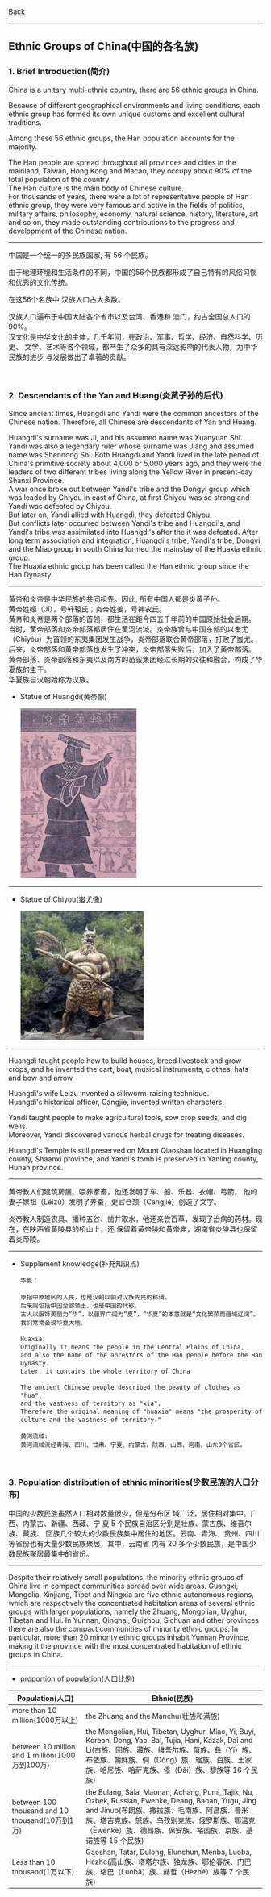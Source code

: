 [Back](../../README.md)

<hr>

## Ethnic Groups of China(中国的各名族)

### 1. Brief Introduction(简介)

China is a unitary multi-ethnic country, there are 56 ethnic groups in China.<br>

Because of different geographical environments and living conditions, each ethnic group has formed its own unique customs and excellent cultural traditions.

Among these 56 ethnic groups, the Han population accounts for the majority. <br>

The Han people are spread throughout all provinces and cities in the mainland, Taiwan, Hong Kong and Macao, they occupy about 90% of the total population of the country. <br>
The Han culture is the main body of Chinese culture. <br>
For thousands of years, there were a lot of representative people of Han ethnic group, they were very famous and active in the fields of politics, military affairs, philosophy, economy, natural science, history, literature, art and so on, they made outstanding contributions to the progress and development of the Chinese nation.

<hr>

中国是一个统一的多民族国家, 有 56 个民族。<br>

由于地理环境和生活条件的不同，中国的56个民族都形成了自己特有的风俗习惯和优秀的文化传统。<br>

在这56个名族中,汉族人口占大多数。

汉族人口遍布于中国大陆各个省市以及台湾、香港和
澳门，约占全国总人口的 90%。<br>
汉文化是中华文化的主体，几千年间，在政治、军事、哲学、经济、自然科学、历史、
文学、艺术等各个领域，都产生了众多的具有深远影响的代表人物，为中华民族的进步
与发展做出了卓著的贡献。<br>

&nbsp;

### 2. Descendants of the Yan and Huang(炎黄子孙的后代)

Since ancient times, Huangdi and Yandi were the common ancestors of the Chinese 
nation. Therefore, all Chinese are descendants of Yan and Huang. <br>

Huangdi's surname was Ji, and his assumed name was Xuanyuan 
Shi. Yandi was also a legendary ruler whose surname was Jiang and 
assumed name was Shennong Shi. Both Huangdi and Yandi lived in 
the late period of China's primitive society about 4,000 or 5,000 years 
ago, and they were the leaders of two different tribes living along the Yellow 
River in present-day Shanxi Province. <br>
A war once broke out between Yandi's tribe and the Dongyi group which was leaded by Chiyou in east of China, at first Chiyou was so strong and Yandi was defeated by Chiyou. <br>
But later on, Yandi allied with Huangdi, they defeated Chiyou. <br>
But conflicts later occurred between Yandi's tribe and Huangdi's, and Yandi's tribe was assimilated into Huangdi's after the it was defeated. After long term association and integration, Huangdi's tribe, Yandi's tribe, Dongyi and the Miao group in south China formed the mainstay of the Huaxia ethnic group. <br>
The Huaxia ethnic group has been called the Han ethnic group since the Han Dynasty.

<hr>

黄帝和炎帝是中华民族的共同祖先。因此, 所有中国人都是炎黄子孙。<br>
黄帝姓姬（Jī），号轩辕氏；炎帝姓姜，号神农氏。<br>
黄帝和炎帝是两个部落的首领，都生活在距今四五千年前的中国原始社会后期。<br>
当时，黄帝部落和炎帝部落都居住在黄河流域。炎帝族曾与中国东部的以蚩尤（Chīyóu）为首领的东夷集团发生战争，炎帝部落联合黄帝部落，打败了蚩尤。<br>
后来，炎帝部落和黄帝部落也发生了冲突，炎帝部落失败后，加入了黄帝部落。<br>
黄帝部落、炎帝部落和东夷以及南方的苗蛮集团经过长期的交往和融合，构成了华夏族的主干。<br>
华夏族自汉朝始称为汉族。

- Statue of Huangdi(黄帝像)

    ![Statue of Huangdi](https://github.com/Elliot518/mcp-oss-repo/blob/main/culture/china/huangdi.png?raw=true)

<hr>

- Statue of Chiyou(蚩尤像)

    <img src="https://github.com/Elliot518/mcp-oss-repo/blob/main/culture/china/chiyou.png?raw=true" style="zoom:25%">

<hr>

Huangdi taught people how to build houses, breed livestock and grow crops, and he invented the cart, boat, musical instruments, clothes, hats and bow and arrow. <br>

Huangdi's wife Leizu invented a silkworm-raising technique. <br>
Huangdi's historical officer, Cangjie, invented written characters. <br>

Yandi taught people to make agricultural tools, sow crop seeds, and dig 
wells. <br>
Moreover, Yandi discovered various herbal drugs for treating diseases. 

Huangdi's Temple is still preserved on Mount Qiaoshan located in Huangling county, Shaanxi province, and Yandi's tomb is preserved in Yanling county, Hunan province.

<hr>

黄帝教人们建筑房屋、喂养家畜，他还发明了车、船、乐器、衣帽、弓箭，
他的妻子嫘祖（Léizǔ）发明了养蚕，史官仓颉（Cāngjié）创造了文字。

炎帝教人制造农具、播种五谷、凿井取水，他还亲尝百草，发现了治病的药材。现在，在陕西省黄陵县的桥山上，还
保留着黄帝陵和黄帝庙，湖南省炎陵县也保留着炎帝陵。

<hr>

- Supplement knowledge(补充知识点)

    ```
    华夏：
        
    原指中原地区的人民，也是汉朝以前对汉族先民的称谓。
    后来则包括中国全部领土，也是中国的代称。
    古人以服饰美丽为“华”，以疆界广阔为“夏”，“华夏”的本意就是“文化繁荣而疆域辽阔”。
    我们常常会说华夏大地。

    Huaxia: 
    Originally it means the people in the Central Plains of China, 
    and also the name of the ancestors of the Han people before the Han Dynasty. 
    Later, it contains the whole territory of China 

    The ancient Chinese people described the beauty of clothes as "hua", 
    and the vastness of territory as "xia".
    Therefore the original meaning of "huaxia" means "the prosperity of culture and the vastness of territory."

    黄河流域:
    黄河流域流经青海、四川、甘肃、宁夏、内蒙古、陕西、山西、河南、山东9个省区。
    ```

&nbsp;

### 3. Population distribution of ethnic minorities(少数民族的人口分布)

中国的少数民族虽然人口相对数量很少，但是分布区
域广泛，居住相对集中。广西、内蒙古、新疆、西藏、宁
夏 5 个民族自治区分别是壮族、蒙古族、维吾尔族、藏族、
回族几个较大的少数民族集中居住的地区。云南、青海、
贵州、四川等省份也有大量少数民族聚居，其中，云南省
内有 20 多个少数民族，是中国少数民族聚居最集中的省份。

<hr>

Despite their relatively small populations, the minority ethnic groups of China live in compact communities spread over wide areas. Guangxi, Mongolia, Xinjiang, Tibet and Ningxia are five ethnic autonomous regions, which are respectively the concentrated habitation areas of several ethnic groups with larger populations, namely the Zhuang, Mongolian, Uyghur, 
Tibetan and Hui. 
In Yunnan, Qinghai, Guizhou, Sichuan and other provinces 
there are also the compact communities of minority ethnic groups. In particular, 
more than 20 minority ethnic groups inhabit Yunnan Province, making it the 
province with the most concentrated habitation of ethnic groups in China.

<hr>

- proportion of population(人口比例)

| Population(人口) | Ethnic(民族) |
| ---- | ---- | 
| more than 10 million(1000万以上) | the Zhuang and the Manchu(壮族和满族) |
| between 10 million and 1 million(1000万到100万) | the Mongolian, Hui, Tibetan, Uyghur, Miao, Yi, Buyi, Korean, Dong, Yao, Bai, Tujia, Hani, Kazak, Dai and Li(古族、回族、藏族、维吾尔族、苗族、彝（Yí）族、布依族、朝鲜族、侗（Dònɡ）族、瑶族、白族、土家族、哈尼族、哈萨克族、傣（Dǎi）族、黎族等 16 个民族) |
| between 100 thousand and 10 thousand(10万到1万) | the Bulang, Sala, Maonan, Achang, Pumi, Tajik, Nu, Ozbek, Russian, Ewenke, Deang, Baoan, Yugu, Jing and Jinuo(布朗族、撒拉族、毛南族、阿昌族、普米族、塔吉克族、怒族、乌孜别克族、俄罗斯族、鄂温克（Èwēnkè）族、德昂族、保安族、裕固族、京族、基诺族等 15 个民族) |
| Less than 10 thousand(1万以下) | Gaoshan, Tatar, Dulong, Elunchun, Menba, Luoba, Hezhe(高山族、塔塔尔族、独龙族、鄂伦春族、门巴族、珞巴（Luòbā）族、赫哲（Hèzhé）族等 7 个民族) |
